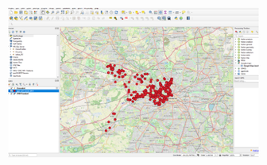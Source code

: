 ![alt text](https://github.com/Maxyee/julhas-data-science-projects/blob/master/QGIS/anti-social-crime-2017/screenshots/final.png)
